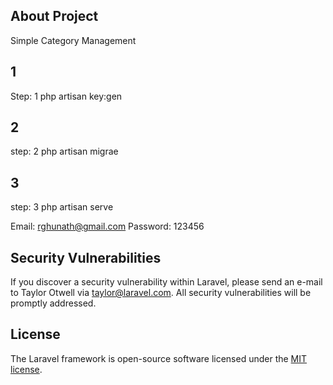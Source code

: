 ## About Project

Simple Category Management

## 1
Step: 1 php artisan key:gen
## 2
step: 2 php artisan migrae

## 3
step: 3 php artisan serve

Email: rghunath@gmail.com
Password: 123456

## Security Vulnerabilities

If you discover a security vulnerability within Laravel, please send an e-mail to Taylor Otwell via [taylor@laravel.com](mailto:taylor@laravel.com). All security vulnerabilities will be promptly addressed.

## License

The Laravel framework is open-source software licensed under the [MIT license](https://opensource.org/licenses/MIT).
